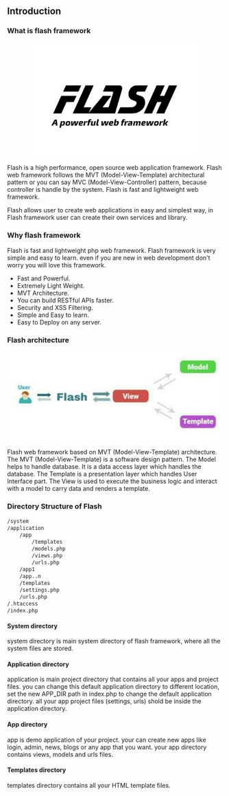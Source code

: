 ## Introduction

### What is flash framework

<p align="center">
  <img src="flash-logo.jpg" width="400px" alt="Flash Logo">
</p>

Flash is a high performance, open source web application framework.
Flash web framework follows the MVT (Model-View-Template) architectural pattern or you can say MVC (Model-View-Controller) pattern, because controller is handle by the system.
Flash is fast and lightweight web framework.

Flash allows user to create web applications in easy and simplest way, in Flash framework user can create their own services and library.

### Why flash framework

Flash is fast and lightweight php web framework. Flash framework is very simple and easy to learn. even if you are new in web development don't worry you will love this framework.

  - Fast and Powerful.
  - Extremely Light Weight.
  - MVT Architecture.
  - You can build RESTful APIs faster.
  - Security and XSS Filtering.
  - Simple and Easy to learn.
  - Easy to Deploy on any server.

### Flash architecture

<p align="center">
  <img src="flash-architecture.jpg" width="600px" alt="Flash Framework architecture">
</p>

Flash web framework based on MVT (Model-View-Template) architecture. The MVT (Model-View-Template) is a software design pattern. The Model helps to handle database. It is a data access layer which handles the database.
The Template is a presentation layer which handles User Interface part. The View is used to execute the business logic and interact with a model to carry data and renders a template.


### Directory Structure of Flash

```
/system
/application
    /app
        /templates
        /models.php
        /views.php
        /urls.php
    /app1
    /app..n
    /templates
    /settings.php
    /urls.php
/.htaccess
/index.php
```

#### System directory
  system directory is main system directory of flash framework, where all the system files are stored.

#### Application directory
  application is main project directory that contains all your apps and project files. you can change this default application directory to different location, set the new APP_DIR path in index.php to change the default application directory. all your app project files (settings, urls) shold be inside the application directory.

#### App directory
  app is demo application of your project. your can create new apps like login, admin, news, blogs or any app that you want. your app directory contains views, models and urls files.

#### Templates directory
  templates directory contains all your HTML template files.
